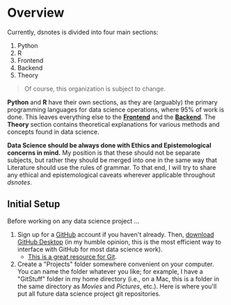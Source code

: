 # Overview

Currently, dsnotes is divided into four main sections:

1. Python
2. R
3. Frontend
4. Backend
5. Theory

> Of course, this organization is subject to change.

**Python** and **R** have their own sections, as they are (arguably) the primary programming languages for data science operations, where 95% of work is done. This leaves everything else to the **[Frontend](../3_frontend/3_definition_.md)** and the **[Backend](../4_backend/3_definition_.md)**. The **Theory** section contains theoretical explanations for various methods and concepts found in data science.

**Data Science should be always done with Ethics and Epistemological concerns in mind.** My position is that these should not be separate subjects, but rather they should be merged into one in the same way that Literature should use the rules of grammar. To that end, I will try to share any ethical and epistemological caveats wherever applicable throughout *dsnotes*.

## Initial Setup

Before working on any data science project ...

1. Sign up for a [GitHub](https://github.com/) account if you haven't already. Then, [download GitHub Desktop](https://desktop.github.com/) (in my humble opinion, this is the most efficient way to interface with GitHub for most data science work).
    - [This is a great resource for Git](https://www.atlassian.com/git/tutorials/setting-up-a-repository).
2. Create a "Projects" folder somewhere convenient on your computer. You can name the folder whatever you like; for example, I have a "GitStuff" folder in my home directory (i.e., on a Mac, this is a folder in the same directory as *Movies* and *Pictures*, etc.). Here is where you'll put all future data science project git repositories.
